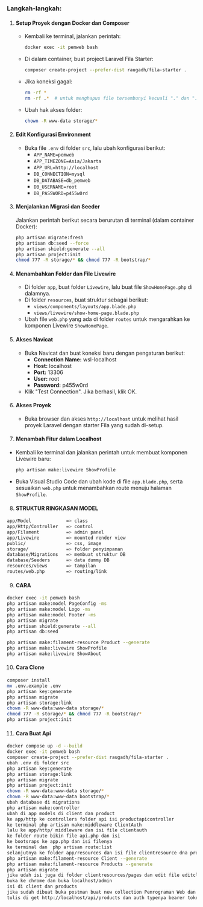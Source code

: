 
### Langkah-langkah:

1. #### **Setup Proyek dengan Docker dan Composer**


   * Kembali ke terminal, jalankan perintah:
     ```bash
     docker exec -it pemweb bash
     ```
   * Di dalam container, buat project Laravel Fila Starter:
     ```bash
     composer create-project --prefer-dist raugadh/fila-starter .
     ```
   * Jika koneksi gagal:
     ```bash
     rm -rf *
     rm -rf .*  # untuk menghapus file tersembunyi kecuali "." dan ".."
     ```
   * Ubah hak akses folder:
     ```bash
     chown -R www-data storage/*
     ```
2. #### **Edit Konfigurasi Environment**


   * Buka file `.env` di folder `src`, lalu ubah konfigurasi berikut:
     * `APP_NAME=pemweb`
     * `APP_TIMEZONE=Asia/Jakarta`
     * `APP_URL=http://localhost`
     * `DB_CONNECTION=mysql`
     * `DB_DATABASE=db_pemweb`
     * `DB_USERNAME=root`
     * `DB_PASSWORD=p455w0rd`
3. #### **Menjalankan Migrasi dan Seeder**

   Jalankan perintah berikut secara berurutan di terminal (dalam container Docker):


   ```bash
   php artisan migrate:fresh
   php artisan db:seed --force
   php artisan shield:generate --all
   php artisan project:init
   chmod 777 -R storage/* && chmod 777 -R bootstrap/*
   ```
4. #### **Menambahkan Folder dan File Livewire**


   * Di folder `app`, buat folder `Livewire`, lalu buat file `ShowHomePage.php` di dalamnya.
   * Di folder `resources`, buat struktur sebagai berikut:
     * `views/components/layouts/app.blade.php`
     * `views/livewire/show-home-page.blade.php`
   * Ubah file `web.php` yang ada di folder `routes` untuk mengarahkan ke komponen Livewire `ShowHomePage`.
5. #### **Akses Navicat**


   * Buka Navicat dan buat koneksi baru dengan pengaturan berikut:
     * **Connection Name:** wsl-localhost
     * **Host:** localhost
     * **Port:** 13306
     * **User:** root
     * **Password:** p455w0rd
   * Klik "Test Connection". Jika berhasil, klik OK.
6. #### **Akses Proyek**


   * Buka browser dan akses `http://localhost` untuk melihat hasil proyek Laravel dengan starter Fila yang sudah di-setup.
7. #### **Menambah Fitur dalam Localhost**

* Kembali ke terminal dan jalankan perintah untuk membuat komponen Livewire baru:
  ```bash
  php artisan make:livewire ShowProfile
  ```
* Buka Visual Studio Code dan ubah kode di file `app.blade.php`, serta sesuaikan `web.php` untuk menambahkan route menuju halaman `ShowProfile`.

8. #### **STRUKTUR RINGKASAN MODEL** 

```bash
app/Model             => class
app/Http/Controller   => control
app/Filament          => admin panel
app/Livewire          => mounted render view
public/               => css, image
storage/              => folder penyimpanan
database/Migrations   => membuat struktur DB
database/Seeders      => data dummy DB
resources/views       => tampilan
routes/web.php        => routing/link
```
 
 9. #### **CARA**

```bash
docker exec -it pemweb bash
php artisan make:model PageConfig -ms
php artisan make:model Logo -ms
php artisan make:model Footer -ms
php artisan migrate
php artisan shield:generate --all
php artisan db:seed

php artisan make:filament-resource Product --generate
php artisan make:livewire ShowProfile
php artisan make:livewire ShowAbout
```

10. #### **Cara Clone**
```bash
composer install
mv .env.example .env
php artisan key:generate
php artisan migrate
php artisan storage:link
chown -R www-data:www-data storage/*
chmod 777 -R storage/* && chmod 777 -R bootstrap/*
php artisan project:init
```
11. #### **Cara Buat Api**
```bash
docker compose up -d --build
docker exec -it pemweb bash
composer create-project --prefer-dist raugadh/fila-starter .
ubah .env di folder src
php artisan key:generate
php artisan storage:link
php artisan migrate
php artisan project:init
chown -R www-data:www-data storage/*
chown -R www-data:www-data bootstrap/*
ubah database di migrations
php artisan make:controller
ubah di app models di client dan product
ke app/http ke controllers folder api isi productapicontroller 
ke terminal php artisan make:middleware ClientAuth
lalu ke app/http/ middleware dan isi file clientauth
ke folder route bikin file api.php dan isi
ke bootsraps ke app.php dan isi filenya
ke terminal dan  php artisan route:list
selanjutnya ke folder app/resources dan isi file clientresource dna productresource.
php artisan make:filament-resource Client --generate 
php artisan make:filament-resource Products --generate
php artisan migrate
jika udah isi juga di folder clientresources/pages dan edit file editclient
buka ke chrome dan buka localhost/admin
isi di client dan products
jika sudah dibuat buka postman buat new collection Pemrograman Web dan add folder Products setelah itu add request 
tulis di get http://localhost/api/products dan auth typenya bearer token dan copy token yang ada di localhost dibagian client lalu send
```